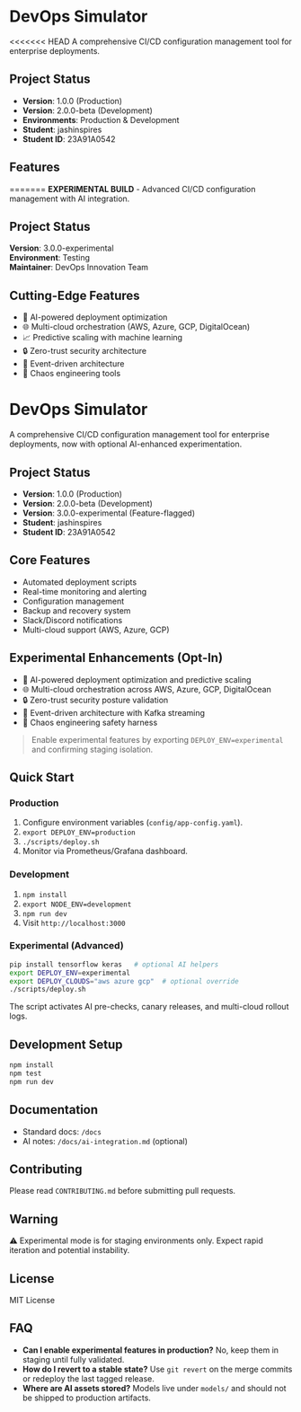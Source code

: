 # DevOps Simulator

<<<<<<< HEAD
A comprehensive CI/CD configuration management tool for enterprise deployments.

## Project Status
- **Version**: 1.0.0 (Production)
- **Version**: 2.0.0-beta (Development)
- **Environments**: Production & Development
- **Student**: jashinspires
- **Student ID**: 23A91A0542

## Features
=======
**EXPERIMENTAL BUILD** - Advanced CI/CD configuration management with AI integration.

## Project Status
**Version**: 3.0.0-experimental  
**Environment**: Testing  
**Maintainer**: DevOps Innovation Team

## Cutting-Edge Features
- 🤖 AI-powered deployment optimization
- 🌐 Multi-cloud orchestration (AWS, Azure, GCP, DigitalOcean)
- 📈 Predictive scaling with machine learning
- 🔒 Zero-trust security architecture
- 🌊 Event-driven architecture
- 🎯 Chaos engineering tools

# DevOps Simulator

A comprehensive CI/CD configuration management tool for enterprise deployments, now with optional AI-enhanced experimentation.

## Project Status
- **Version**: 1.0.0 (Production)
- **Version**: 2.0.0-beta (Development)
- **Version**: 3.0.0-experimental (Feature-flagged)
- **Student**: jashinspires
- **Student ID**: 23A91A0542

## Core Features
- Automated deployment scripts
- Real-time monitoring and alerting
- Configuration management
- Backup and recovery system
- Slack/Discord notifications
- Multi-cloud support (AWS, Azure, GCP)

## Experimental Enhancements (Opt-In)
- 🤖 AI-powered deployment optimization and predictive scaling
- 🌐 Multi-cloud orchestration across AWS, Azure, GCP, DigitalOcean
- 🔒 Zero-trust security posture validation
- 🌊 Event-driven architecture with Kafka streaming
- 🎯 Chaos engineering safety harness

> Enable experimental features by exporting `DEPLOY_ENV=experimental` and confirming staging isolation.

## Quick Start

### Production
1. Configure environment variables (`config/app-config.yaml`).
2. `export DEPLOY_ENV=production`
3. `./scripts/deploy.sh`
4. Monitor via Prometheus/Grafana dashboard.

### Development
1. `npm install`
2. `export NODE_ENV=development`
3. `npm run dev`
4. Visit `http://localhost:3000`

### Experimental (Advanced)
```bash
pip install tensorflow keras   # optional AI helpers
export DEPLOY_ENV=experimental
export DEPLOY_CLOUDS="aws azure gcp"  # optional override
./scripts/deploy.sh
```
The script activates AI pre-checks, canary releases, and multi-cloud rollout logs.

## Development Setup
```bash
npm install
npm test
npm run dev
```

## Documentation
- Standard docs: `/docs`
- AI notes: `/docs/ai-integration.md` (optional)

## Contributing
Please read `CONTRIBUTING.md` before submitting pull requests.

## Warning
⚠️ Experimental mode is for staging environments only. Expect rapid iteration and potential instability.

## License
MIT License

## FAQ
- **Can I enable experimental features in production?** No, keep them in staging until fully validated.
- **How do I revert to a stable state?** Use `git revert` on the merge commits or redeploy the last tagged release.
- **Where are AI assets stored?** Models live under `models/` and should not be shipped to production artifacts.

